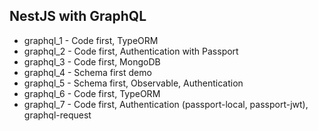 ## NestJS with GraphQL

- graphql_1 - Code first, TypeORM
- graphql_2 - Code first, Authentication with Passport
- graphql_3 - Code first, MongoDB
- graphql_4 - Schema first demo
- graphql_5 - Schema first, Observable, Authentication
- graphql_6 - Code first, TypeORM
- graphql_7 - Code first, Authentication (passport-local, passport-jwt), graphql-request
